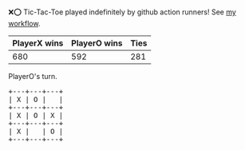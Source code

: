 :x::o: Tic-Tac-Toe played indefinitely by github action runners! See [my workflow](.github/workflows/play.yaml).

|PlayerX wins|PlayerO wins|Ties|
|-|-|-|
|680|592|281|

PlayerO's turn.

<pre>
+---+---+---+
| X | O |   |
+---+---+---+
| X | O | X |
+---+---+---+
| X |   | O |
+---+---+---+
</pre>